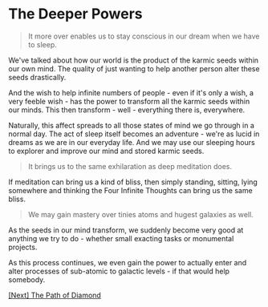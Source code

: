# The Deeper Powers

> It more over enables us to stay conscious in our dream when we have to sleep.

We've talked about how our world is the product of the karmic seeds within our own mind. The quality of just wanting to help another person alter these seeds drastically.

And the wish to help infinite numbers of people - even if it's only a wish, a very feeble wish - has the power to transform all the karmic seeds within our minds. This then transform - well - everything there is, everywhere.

Naturally, this affect spreads to all those states of mind we go through in a normal day. The act of sleep itself becomes an adventure - we're as lucid in dreams as we are in our everyday life. And we may use our sleeping hours to explorer and improve our mind and stored karmic seeds.

> It brings us to the same exhilaration as deep meditation does.

If meditation can bring us a kind of bliss, then simply standing, sitting, lying somewhere and thinking the Four Infinite Thoughts can bring us the same bliss.

> We may gain mastery over tinies atoms and hugest galaxies as well.

As the seeds in our mind transform, we suddenly become very good at anything we try to do - whether small exacting tasks or monumental projects.

As this process continues, we even gain the power to actually enter and alter processes of sub-atomic to galactic levels - if that would help somebody.

[\[Next\] The Path of Diamond](/content/25-the-path-of-diamond.md)
